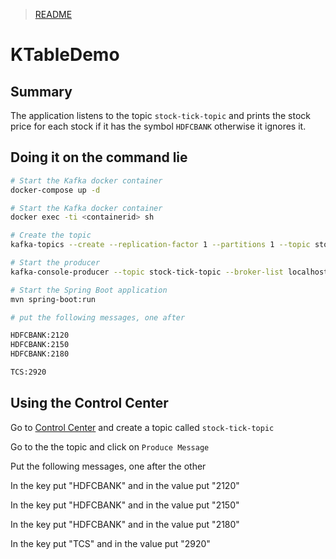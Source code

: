 > [README](../README.md)

# KTableDemo

## Summary

The application listens to the topic `stock-tick-topic` and prints the stock price for each stock if it has the symbol `HDFCBANK` otherwise it ignores it.



## Doing it on the command lie
```sh
# Start the Kafka docker container
docker-compose up -d

# Start the Kafka docker container
docker exec -ti <containerid> sh

# Create the topic
kafka-topics --create --replication-factor 1 --partitions 1 --topic stock-tick-topic

# Start the producer
kafka-console-producer --topic stock-tick-topic --broker-list localhost:9092 --property parse.key=true --property key.separator=":"

# Start the Spring Boot application
mvn spring-boot:run

# put the following messages, one after 

HDFCBANK:2120
HDFCBANK:2150
HDFCBANK:2180

TCS:2920


```

## Using the Control Center

Go to [Control Center](http://localhost:9021/) and create a topic called `stock-tick-topic`

Go to the the topic and click on `Produce Message`

Put the following messages, one after the other

In the key put "HDFCBANK" and in the value put "2120"

In the key put "HDFCBANK" and in the value put "2150"

In the key put "HDFCBANK" and in the value put "2180"

In the key put "TCS" and in the value put "2920"


